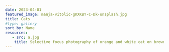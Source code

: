 ```yaml
---
date: 2023-04-01
featured_image: manja-vitolic-gKXKBY-C-Dk-unsplash.jpg
title: Cats
#type: gallery
sort_by: Name
resources:
   - src: a.jpg
    title: Selective focus photography of orange and white cat on brown table by Amber Kipp
---
```

